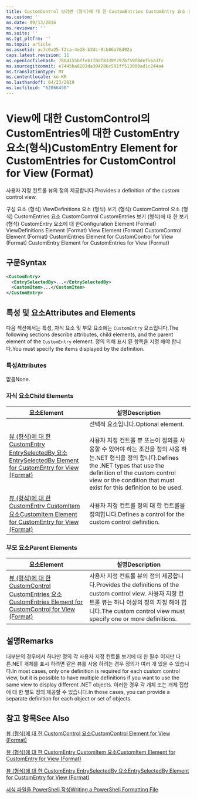 ```yaml
---
title: CustomControl 보려면 (형식)에 대 한 CustomEntries CustomEntry 요소 | Microsoft Docs
ms.custom: ''
ms.date: 09/13/2016
ms.reviewer: ''
ms.suite: ''
ms.tgt_pltfrm: ''
ms.topic: article
ms.assetid: ac3c0a25-f2ca-4e28-b3dc-9cb06a76d92a
caps.latest.revision: 11
ms.openlocfilehash: 7804155bffeb1f0df8339f797bf59f8def56a3fc
ms.sourcegitcommit: e7445ba8203da304286c591ff513900ad1c244a4
ms.translationtype: MT
ms.contentlocale: ko-KR
ms.lasthandoff: 04/23/2019
ms.locfileid: "62066450"
---
```

# <a name="customentry-element-for-customentries-for-customcontrol-for-view-format"></a><span data-ttu-id="00a89-102">View에 대한 CustomControl의 CustomEntries에 대한 CustomEntry 요소(형식)</span><span class="sxs-lookup"><span data-stu-id="00a89-102">CustomEntry Element for CustomEntries for CustomControl for View (Format)</span></span>

<span data-ttu-id="00a89-103">사용자 지정 컨트롤 뷰의 정의 제공합니다.</span><span class="sxs-lookup"><span data-stu-id="00a89-103">Provides a definition of the custom control view.</span></span>

<span data-ttu-id="00a89-104">구성 요소 (형식) ViewDefinitions 요소 (형식) 보기 (형식) CustomControl 요소 (형식) CustomEntries 요소 CustomControl CustomEntries 보기 (형식)에 대 한 보기 (형식) CustomEntry 요소에 대 한</span><span class="sxs-lookup"><span data-stu-id="00a89-104">Configuration Element (Format) ViewDefinitions Element (Format) View Element (Format) CustomControl Element (Format) CustomEntries Element for CustomControl for View (Format) CustomEntry Element for CustomEntries for View (Format)</span></span>

## <a name="syntax"></a><span data-ttu-id="00a89-105">구문</span><span class="sxs-lookup"><span data-stu-id="00a89-105">Syntax</span></span>

```xml
<CustomEntry>
  <EntrySelectedBy>...</EntrySelectedBy>
  <CustomItem>...</CustomItem>
</CustomEntry>
```

## <a name="attributes-and-elements"></a><span data-ttu-id="00a89-106">특성 및 요소</span><span class="sxs-lookup"><span data-stu-id="00a89-106">Attributes and Elements</span></span>

<span data-ttu-id="00a89-107">다음 섹션에서는 특성, 자식 요소 및 부모 요소에는 `CustomEntry` 요소입니다.</span><span class="sxs-lookup"><span data-stu-id="00a89-107">The following sections describe attributes, child elements, and the parent element of the `CustomEntry` element.</span></span> <span data-ttu-id="00a89-108">정의 의해 표시 된 항목을 지정 해야 합니다.</span><span class="sxs-lookup"><span data-stu-id="00a89-108">You must specify the items displayed by the definition.</span></span>

### <a name="attributes"></a><span data-ttu-id="00a89-109">특성</span><span class="sxs-lookup"><span data-stu-id="00a89-109">Attributes</span></span>

<span data-ttu-id="00a89-110">없음</span><span class="sxs-lookup"><span data-stu-id="00a89-110">None.</span></span>

### <a name="child-elements"></a><span data-ttu-id="00a89-111">자식 요소</span><span class="sxs-lookup"><span data-stu-id="00a89-111">Child Elements</span></span>

|<span data-ttu-id="00a89-112">요소</span><span class="sxs-lookup"><span data-stu-id="00a89-112">Element</span></span>|<span data-ttu-id="00a89-113">설명</span><span class="sxs-lookup"><span data-stu-id="00a89-113">Description</span></span>|
|-------------|-----------------|
|[<span data-ttu-id="00a89-114">뷰 (형식)에 대 한 CustomEntry EntrySelectedBy 요소</span><span class="sxs-lookup"><span data-stu-id="00a89-114">EntrySelectedBy Element for CustomEntry for View (Format)</span></span>](./entryselectedby-element-for-customentry-for-customcontrol-for-view-format.md)|<span data-ttu-id="00a89-115">선택적 요소입니다.</span><span class="sxs-lookup"><span data-stu-id="00a89-115">Optional element.</span></span><br /><br /> <span data-ttu-id="00a89-116">사용자 지정 컨트롤 뷰 또는이 정의를 사용할 수 있어야 하는 조건을 정의 사용 하는.NET 형식을 정의 합니다.</span><span class="sxs-lookup"><span data-stu-id="00a89-116">Defines the .NET types that use the definition of the custom control view or the condition that must exist for this definition to be used.</span></span>|
|[<span data-ttu-id="00a89-117">뷰 (형식)에 대 한 CustomEntry CustomItem 요소</span><span class="sxs-lookup"><span data-stu-id="00a89-117">CustomItem Element for CustomEntry for View (Format)</span></span>](./customitem-element-for-customentry-for-customcontrol-for-view-format.md)|<span data-ttu-id="00a89-118">사용자 지정 컨트롤 정의 대 한 컨트롤을 정의합니다.</span><span class="sxs-lookup"><span data-stu-id="00a89-118">Defines a control for the custom control definition.</span></span>|

### <a name="parent-elements"></a><span data-ttu-id="00a89-119">부모 요소</span><span class="sxs-lookup"><span data-stu-id="00a89-119">Parent Elements</span></span>

|<span data-ttu-id="00a89-120">요소</span><span class="sxs-lookup"><span data-stu-id="00a89-120">Element</span></span>|<span data-ttu-id="00a89-121">설명</span><span class="sxs-lookup"><span data-stu-id="00a89-121">Description</span></span>|
|-------------|-----------------|
|[<span data-ttu-id="00a89-122">뷰 (형식)에 대 한 CustomControl CustomEntries 요소</span><span class="sxs-lookup"><span data-stu-id="00a89-122">CustomEntries Element for CustomControl for View (Format)</span></span>](./customentries-element-for-customcontrol-for-view-format.md)|<span data-ttu-id="00a89-123">사용자 지정 컨트롤 뷰의 정의 제공합니다.</span><span class="sxs-lookup"><span data-stu-id="00a89-123">Provides the definitions of the custom control view.</span></span> <span data-ttu-id="00a89-124">사용자 지정 컨트롤 뷰는 하나 이상의 정의 지정 해야 합니다.</span><span class="sxs-lookup"><span data-stu-id="00a89-124">The custom control view must specify one or more definitions.</span></span>|

## <a name="remarks"></a><span data-ttu-id="00a89-125">설명</span><span class="sxs-lookup"><span data-stu-id="00a89-125">Remarks</span></span>

<span data-ttu-id="00a89-126">대부분의 경우에서 하나만 정의 각 사용자 지정 컨트롤 보기에 대 한 필수 이지만 다른.NET 개체를 표시 하려면 같은 뷰를 사용 하려는 경우 정의가 여러 개 있을 수 있습니다.</span><span class="sxs-lookup"><span data-stu-id="00a89-126">In most cases, only one definition is required for each custom control view, but it is possible to have multiple definitions if you want to use the same view to display different .NET objects.</span></span> <span data-ttu-id="00a89-127">이러한 경우 각 개체 또는 개체 집합에 대 한 별도 정의 제공할 수 있습니다.</span><span class="sxs-lookup"><span data-stu-id="00a89-127">In those cases, you can provide a separate definition for each object or set of objects.</span></span>

## <a name="see-also"></a><span data-ttu-id="00a89-128">참고 항목</span><span class="sxs-lookup"><span data-stu-id="00a89-128">See Also</span></span>

[<span data-ttu-id="00a89-129">뷰 (형식)에 대 한 CustomControl 요소</span><span class="sxs-lookup"><span data-stu-id="00a89-129">CustomControl Element for View (Format)</span></span>](./customcontrol-element-for-view-format.md)

[<span data-ttu-id="00a89-130">뷰 (형식)에 대 한 CustomEntry CustomItem 요소</span><span class="sxs-lookup"><span data-stu-id="00a89-130">CustomItem Element for CustomEntry for View (Format)</span></span>](./customitem-element-for-customentry-for-customcontrol-for-view-format.md)

[<span data-ttu-id="00a89-131">뷰 (형식)에 대 한 CustomEntry EntrySelectedBy 요소</span><span class="sxs-lookup"><span data-stu-id="00a89-131">EntrySelectedBy Element for CustomEntry for View (Format)</span></span>](./entryselectedby-element-for-customentry-for-customcontrol-for-view-format.md)

[<span data-ttu-id="00a89-132">서식 파일을 PowerShell 작성</span><span class="sxs-lookup"><span data-stu-id="00a89-132">Writing a PowerShell Formatting File</span></span>](./writing-a-powershell-formatting-file.md)
